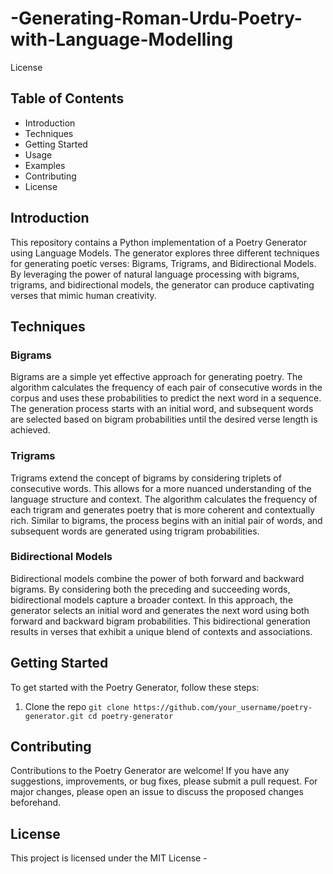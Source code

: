 # -Generating-Roman-Urdu-Poetry-with-Language-Modelling

License

## Table of Contents
* Introduction
* Techniques
* Getting Started
* Usage
* Examples
* Contributing
* License

## Introduction
This repository contains a Python implementation of a Poetry Generator using Language Models. The generator explores three different techniques for generating poetic verses: Bigrams, Trigrams, and Bidirectional Models. By leveraging the power of natural language processing with bigrams, trigrams, and bidirectional models, the generator can produce captivating verses that mimic human creativity.

## Techniques
### Bigrams
Bigrams are a simple yet effective approach for generating poetry. The algorithm calculates the frequency of each pair of consecutive words in the corpus and uses these probabilities to predict the next word in a sequence. The generation process starts with an initial word, and subsequent words are selected based on bigram probabilities until the desired verse length is achieved.

### Trigrams
Trigrams extend the concept of bigrams by considering triplets of consecutive words. This allows for a more nuanced understanding of the language structure and context. The algorithm calculates the frequency of each trigram and generates poetry that is more coherent and contextually rich. Similar to bigrams, the process begins with an initial pair of words, and subsequent words are generated using trigram probabilities.

### Bidirectional Models
Bidirectional models combine the power of both forward and backward bigrams. By considering both the preceding and succeeding words, bidirectional models capture a broader context. In this approach, the generator selects an initial word and generates the next word using both forward and backward bigram probabilities. This bidirectional generation results in verses that exhibit a unique blend of contexts and associations.

## Getting Started
To get started with the Poetry Generator, follow these steps:
1. Clone the repo
`
git clone https://github.com/your_username/poetry-generator.git
cd poetry-generator
`
## Contributing
Contributions to the Poetry Generator are welcome! If you have any suggestions, improvements, or bug fixes, please submit a pull request. For major changes, please open an issue to discuss the proposed changes beforehand.

## License
This project is licensed under the MIT License -
